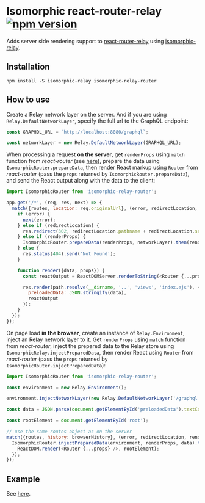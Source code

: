Isomorphic react-router-relay [![npm version][npm-badge]][npm]
=============================
Adds server side rendering support to
[react-router-relay](https://github.com/relay-tools/react-router-relay) using
[isomorphic-relay](https://github.com/denvned/isomorphic-relay).

Installation
------------

    npm install -S isomorphic-relay isomorphic-relay-router

How to use
----------

Create a Relay network layer on the server.
And if you are using `Relay.DefaultNetworkLayer`, specify the full url to the GraphQL endpoint:
```javascript
const GRAPHQL_URL = `http://localhost:8080/graphql`;

const networkLayer = new Relay.DefaultNetworkLayer(GRAPHQL_URL);
```

When processing a request **on the server**, get `renderProps` using `match` function from
*react-router* (see
[here](https://github.com/reactjs/react-router/blob/v2.3.0/docs/guides/ServerRendering.md)),
prepare the data using `IsomorphicRouter.prepareData`, then render React markup using `Router` from
*react-router* (pass the `props` returned by `IsomorphicRouter.prepareData`), and send the React
output along with the data to the client:
```javascript
import IsomorphicRouter from 'isomorphic-relay-router';

app.get('/*', (req, res, next) => {
  match({routes, location: req.originalUrl}, (error, redirectLocation, renderProps) => {
    if (error) {
      next(error);
    } else if (redirectLocation) {
      res.redirect(302, redirectLocation.pathname + redirectLocation.search);
    } else if (renderProps) {
      IsomorphicRouter.prepareData(renderProps, networkLayer).then(render, next);
    } else {
      res.status(404).send('Not Found');
    }

    function render({data, props}) {
      const reactOutput = ReactDOMServer.renderToString(<Router {...props} />);

      res.render(path.resolve(__dirname, '..', 'views', 'index.ejs'), {
        preloadedData: JSON.stringify(data),
        reactOutput
      });
    }
  });
});
```

On page load **in the browser**, create an instance of `Relay.Environment`, inject an Relay network
layer to it. Get `renderProps` using `match` function from *react-router*, inject the prepared data
to the Relay store using `IsomorphicRelay.injectPreparedData`, then render React using `Router` from
*react-router* (pass the `props` returned by `IsomorphicRouter.injectPreparedData`):
```javascript
import IsomorphicRouter from 'isomorphic-relay-router';

const environment = new Relay.Environment();

environment.injectNetworkLayer(new Relay.DefaultNetworkLayer('/graphql'));

const data = JSON.parse(document.getElementById('preloadedData').textContent);

const rootElement = document.getElementById('root');

// use the same routes object as on the server
match({routes, history: browserHistory}, (error, redirectLocation, renderProps) => {
  IsomorphicRouter.injectPreparedData(environment, renderProps, data).then(props => {
    ReactDOM.render(<Router {...props} />, rootElement);
  });
});
```

Example
-------
See [here](examples/todo).

[npm-badge]: https://img.shields.io/npm/v/isomorphic-relay-router.svg
[npm]: https://www.npmjs.com/package/isomorphic-relay-router
